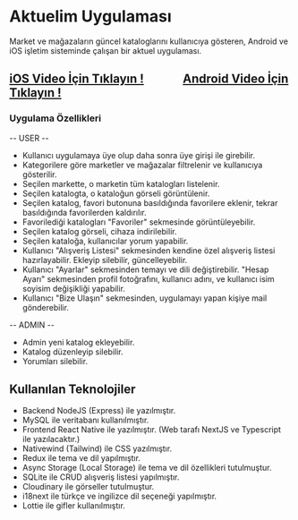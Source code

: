 # Aktuelim Uygulaması

Market ve mağazaların güncel kataloglarını kullanıcıya gösteren, Android ve iOS işletim sisteminde çalışan bir aktuel uygulaması.

<h2 align="left"><a href="https://youtu.be/h7NFWDJHkLM" target="_blank">iOS Video İçin Tıklayın !</a>
&nbsp;&nbsp;&nbsp;&nbsp;&nbsp;&nbsp;&nbsp;&nbsp;&nbsp;&nbsp;&nbsp;&nbsp;
<a href="https://youtu.be/SXsWaDGP5xI" target="_blank">Android Video İçin Tıklayın !</a></h2>

### Uygulama Özellikleri

-- USER --

- Kullanıcı uygulamaya üye olup daha sonra üye girişi ile girebilir.
- Kategorilere göre marketler ve mağazalar filtrelenir ve kullanıcıya gösterilir.
- Seçilen markette, o marketin tüm katalogları listelenir.
- Seçilen katalogta, o kataloğun görseli görüntülenir.
- Seçilen katalog, favori butonuna basıldığında favorilere eklenir, tekrar basıldığında favorilerden kaldırılır.
- Favorilediği katalogları "Favoriler" sekmesinde görüntüleyebilir.
- Seçilen katalog görseli, cihaza indirilebilir.
- Seçilen kataloğa, kullanıcılar yorum yapabilir.
- Kullanıcı "Alışveriş Listesi" sekmesinden kendine özel alışveriş listesi hazırlayabilir. Ekleyip silebilir, güncelleyebilir.
- Kullanıcı "Ayarlar" sekmesinden temayı ve dili değiştirebilir. "Hesap Ayarı" sekmesinden profil fotoğrafını, kullanıcı adını, ve kullanıcı isim soyisim değişikliği yapabilir.
- Kullanıcı "Bize Ulaşın" sekmesinden, uygulamayı yapan kişiye mail gönderebilir.

-- ADMIN --

- Admin yeni katalog ekleyebilir.
- Katalog düzenleyip silebilir.
- Yorumları silebilir.

## Kullanılan Teknolojiler

- Backend NodeJS (Express) ile yazılmıştır.
- MySQL ile veritabanı kullanılmıştır.
- Frontend React Native ile yazılmıştır. (Web tarafı NextJS ve Typescript ile yazılacaktır.)
- Nativewind (Tailwind) ile CSS yazılmıştır.
- Redux ile tema ve dil yapılmıştır.
- Async Storage (Local Storage) ile tema ve dil özellikleri tutulmuştur.
- SQLite ile CRUD alışveriş listesi yapılmıştır.
- Cloudinary ile görseller tutulmuştur.
- i18next ile türkçe ve ingilizce dil seçeneği yapılmıştır.
- Lottie ile gifler kullanılmıştır.
